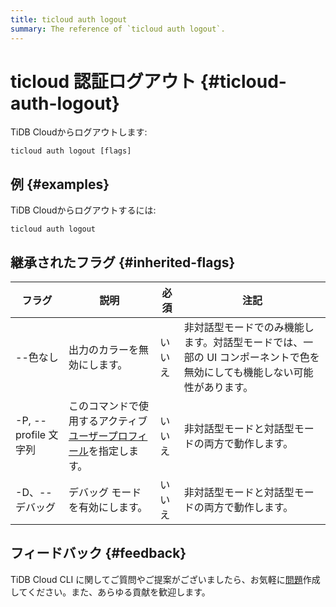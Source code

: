 ```yaml
---
title: ticloud auth logout
summary: The reference of `ticloud auth logout`.
---
```


# ticloud 認証ログアウト {#ticloud-auth-logout}

TiDB Cloudからログアウトします:

```shell
ticloud auth logout [flags]
```

## 例 {#examples}

TiDB Cloudからログアウトするには:

```shell
ticloud auth logout
```

## 継承されたフラグ {#inherited-flags}

| フラグ               | 説明                                                                             | 必須  | 注記                                                             |
| ----------------- | ------------------------------------------------------------------------------ | --- | -------------------------------------------------------------- |
| --色なし             | 出力のカラーを無効にします。                                                                 | いいえ | 非対話型モードでのみ機能します。対話型モードでは、一部の UI コンポーネントで色を無効にしても機能しない可能性があります。 |
| -P, --profile 文字列 | このコマンドで使用するアクティブ[ユーザープロフィール](/tidb-cloud/cli-reference.md#user-profile)を指定します。 | いいえ | 非対話型モードと対話型モードの両方で動作します。                                       |
| -D、--デバッグ         | デバッグ モードを有効にします。                                                               | いいえ | 非対話型モードと対話型モードの両方で動作します。                                       |

## フィードバック {#feedback}

TiDB Cloud CLI に関してご質問やご提案がございましたら、お気軽に[問題](https://github.com/tidbcloud/tidbcloud-cli/issues/new/choose)作成してください。また、あらゆる貢献を歓迎します。
